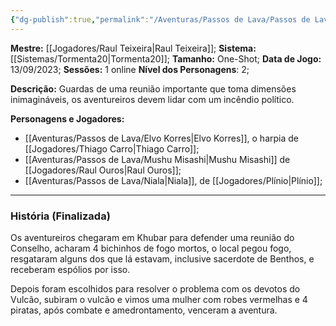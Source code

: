 ```yaml
---
{"dg-publish":true,"permalink":"/Aventuras/Passos de Lava/Passos de Lava/","noteIcon":"","created":"2025-10-13T17:42:15.114-03:00"}
---
```


**Mestre:** [[Jogadores/Raul Teixeira\|Raul Teixeira]];
**Sistema:**  [[Sistemas/Tormenta20\|Tormenta20]];
**Tamanho:** One-Shot;
**Data de Jogo:** 13/09/2023;
**Sessões:** 1 online
**Nível dos Personagens**: 2;

**Descrição:** Guardas de uma reunião importante que toma dimensões inimagináveis, os aventureiros devem lidar com um incêndio político.

**Personagens e Jogadores:**
- [[Aventuras/Passos de Lava/Elvo Korres\|Elvo Korres]], o harpia de [[Jogadores/Thiago Carro\|Thiago Carro]];
- [[Aventuras/Passos de Lava/Mushu Misashi\|Mushu Misashi]] de [[Jogadores/Raul Ouros\|Raul Ouros]];
- [[Aventuras/Passos de Lava/Niala\|Niala]], de [[Jogadores/Plínio\|Plínio]];
---
### História (Finalizada)

Os aventureiros chegaram em Khubar para defender uma reunião do Conselho, acharam 4 bichinhos de fogo mortos, o local pegou fogo, resgataram alguns dos que lá estavam, inclusive sacerdote de Benthos, e receberam espólios por isso.

Depois foram escolhidos para resolver o problema com os devotos do Vulcão, subiram o vulcão e vimos uma mulher com robes vermelhas e 4 piratas, após combate e amedrontamento, venceram a aventura.